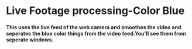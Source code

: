 # Live Footage processing-Color Blue
#### This uses the live feed of the web camera and smoothes the video and seperates the blue color things from the video feed.You'll see them from seperate windows.
